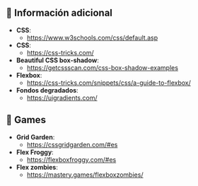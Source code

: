 ## 📌 Información adicional 
- **CSS**: 
    - https://www.w3schools.com/css/default.asp
- **CSS**: 
    - https://css-tricks.com/
- **Beautiful CSS box-shadow**: 
    - https://getcssscan.com/css-box-shadow-examples
- **Flexbox**: 
    - https://css-tricks.com/snippets/css/a-guide-to-flexbox/
- **Fondos degradados**: 
    - https://uigradients.com/


## 🎯 Games
- **Grid Garden**: 
    - https://cssgridgarden.com/#es
- **Flex Froggy**: 
    - https://flexboxfroggy.com/#es 
- **Flex zombies**: 
    - https://mastery.games/flexboxzombies/ 

